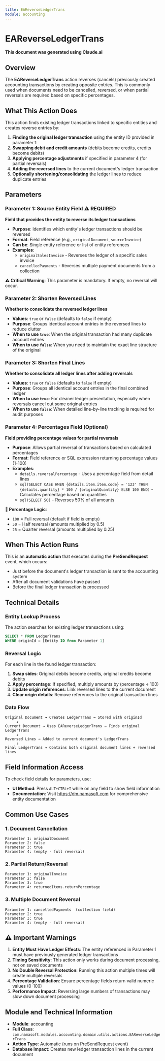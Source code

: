 ```yaml
---
title: EAReverseLedgerTrans
module: accounting
---
```


<div class='entity-flows'>

# EAReverseLedgerTrans

**This document was generated using Claude.ai**

## Overview

The **EAReverseLedgerTrans** action reverses (cancels) previously created accounting transactions by creating opposite entries. This is commonly used when documents need to be cancelled, reversed, or when partial reversals are required based on specific percentages.

## What This Action Does

This action finds existing ledger transactions linked to specific entities and creates reverse entries by:
1. **Finding the original ledger transaction** using the entity ID provided in parameter 1
2. **Swapping debit and credit amounts** (debits become credits, credits become debits)
3. **Applying percentage adjustments** if specified in parameter 4 (for partial reversals)
4. **Adding the reversed lines** to the current document's ledger transaction
5. **Optionally shortening/consolidating** the ledger lines to reduce duplicate entries

## Parameters

### Parameter 1: Source Entity Field ⚠️ **REQUIRED**
**Field that provides the entity to reverse its ledger transactions**

- **Purpose**: Identifies which entity's ledger transactions should be reversed
- **Format**: Field reference (e.g., `originalDocument`, `sourceInvoice`)
- **Can be**: Single entity reference or list of entity references
- **Examples**:
  - `originalSalesInvoice` - Reverses the ledger of a specific sales invoice
  - `cancelledPayments` - Reverses multiple payment documents from a collection

**⚠️ Critical Warning**: This parameter is mandatory. If empty, no reversal will occur.

### Parameter 2: Shorten Reversed Lines
**Whether to consolidate the reversed ledger lines**

- **Values**: `true` or `false` (defaults to `false` if empty)
- **Purpose**: Groups identical account entries in the reversed lines to reduce clutter
- **When to use `true`**: When the original transaction had many duplicate account entries
- **When to use `false`**: When you need to maintain the exact line structure of the original

### Parameter 3: Shorten Final Lines
**Whether to consolidate all ledger lines after adding reversals**

- **Values**: `true` or `false` (defaults to `false` if empty)
- **Purpose**: Groups all identical account entries in the final combined ledger
- **When to use `true`**: For cleaner ledger presentation, especially when reversals cancel out some original entries
- **When to use `false`**: When detailed line-by-line tracking is required for audit purposes

### Parameter 4: Percentages Field (Optional)
**Field providing percentage values for partial reversals**

- **Purpose**: Allows partial reversal of transactions based on calculated percentages
- **Format**: Field reference or SQL expression returning percentage values (1-100)
- **Examples**:
  - `details.reversalPercentage` - Uses a percentage field from detail lines
  - `sql(SELECT CASE WHEN {details.item.item.code} = '123' THEN {details.quantity} * 100 / {originalQuantity} ELSE 100 END)` - Calculates percentage based on quantities
  - `sql(SELECT 50)` - Reverses 50% of all amounts

**🔢 Percentage Logic**:
- `100` = Full reversal (default if field is empty)
- `50` = Half reversal (amounts multiplied by 0.5)
- `25` = Quarter reversal (amounts multiplied by 0.25)

## When This Action Runs

This is an **automatic action** that executes during the **PreSendRequest** event, which occurs:
- Just before the document's ledger transaction is sent to the accounting system
- After all document validations have passed
- Before the final ledger transaction is processed

## Technical Details

### Entity Lookup Process
The action searches for existing ledger transactions using:
```sql
SELECT * FROM LedgerTrans 
WHERE originId = [Entity ID from Parameter 1]
```

### Reversal Logic
For each line in the found ledger transaction:
1. **Swap sides**: Original debits become credits, original credits become debits
2. **Apply percentage**: If specified, multiply amounts by (percentage ÷ 100)
3. **Update origin references**: Link reversed lines to the current document
4. **Clear origin details**: Remove references to the original transaction lines

### Data Flow
```
Original Document → Creates LedgerTrans → Stored with originId
     ↓
Current Document → Uses EAReverseLedgerTrans → Finds original LedgerTrans
     ↓
Reversed Lines → Added to current document's LedgerTrans
     ↓
Final LedgerTrans → Contains both original document lines + reversed lines
```

## Field Information Access

To check field details for parameters, use:
- **UI Method**: Press `ALT+CTRL+I` while on any field to show field information
- **Documentation**: Visit https://dm.namasoft.com for comprehensive entity documentation

## Common Use Cases

### 1. Document Cancellation
```
Parameter 1: originalDocument
Parameter 2: false
Parameter 3: true
Parameter 4: (empty - full reversal)
```

### 2. Partial Return/Reversal
```
Parameter 1: originalInvoice
Parameter 2: false  
Parameter 3: true
Parameter 4: returnedItems.returnPercentage
```

### 3. Multiple Document Reversal
```
Parameter 1: cancelledPayments  (collection field)
Parameter 2: true
Parameter 3: true
Parameter 4: (empty - full reversal)
```

## ⚠️ Important Warnings

1. **Entity Must Have Ledger Effects**: The entity referenced in Parameter 1 must have previously generated ledger transactions
2. **Timing Sensitivity**: This action only works during document processing, not on saved documents
3. **No Double Reversal Protection**: Running this action multiple times will create multiple reversals
4. **Percentage Validation**: Ensure percentage fields return valid numeric values (0-100)
5. **Performance Impact**: Reversing large numbers of transactions may slow down document processing

## Module and Technical Information

- **Module**: accounting
- **Full Class**: `com.namasoft.modules.accounting.domain.utils.actions.EAReverseLedgerTrans`
- **Action Type**: Automatic (runs on PreSendRequest event)
- **Database Impact**: Creates new ledger transaction lines in the current document

</div>


